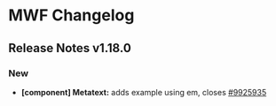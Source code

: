 # MWF Changelog
## Release Notes v1.18.0
### New
* **[component] Metatext:** adds example using em, closes [#9925935](https://microsoft.visualstudio.com/DefaultCollection/OSGS/_workitems?id=9925935)

